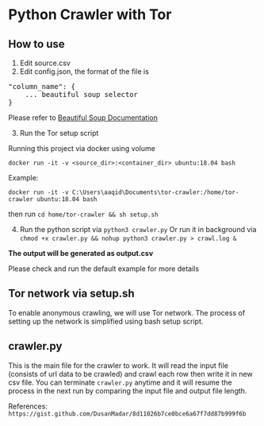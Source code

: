 # Python Crawler with Tor

## How to use

1.  Edit source.csv
2.  Edit config.json, the format of the file is

<pre>
"column_name": {
    ... beautiful soup selector
}
</pre>

Please refer to [Beautiful Soup Documentation](https://www.crummy.com/software/BeautifulSoup/bs4/doc/)

3.  Run the Tor setup script

Running this project via docker using volume

`docker run -it -v <source_dir>:<container_dir> ubuntu:18.04 bash`

Example:

`docker run -it -v C:\Users\aaqid\Documents\tor-crawler:/home/tor-crawler ubuntu:18.04 bash`

then run `cd home/tor-crawler && sh setup.sh`

4.  Run the python script via `python3 crawler.py` Or run it in background via `chmod +x crawler.py && nohup python3 crawler.py > crawl.log &`

**The output will be generated as output.csv**

Please check and run the default example for more details

## Tor network via setup.sh
To enable anonymous crawling, we will use Tor network. The process of setting up the network is simplified using bash setup script.

## crawler.py
This is the main file for the crawler to work. It will read the input file (consists of url data to be crawled) and crawl each row then write it in new csv file. You can terminate `crawler.py` anytime and it will resume the process in the next run by comparing the input file and output file length.

References:
`https://gist.github.com/DusanMadar/8d11026b7ce0bce6a67f7dd87b999f6b`


